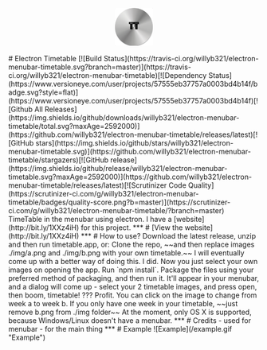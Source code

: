 <p align="center">
  <img src="./TTIcon.png" width=15% height=15%/>
</p>
# Electron Timetable [![Build Status](https://travis-ci.org/willyb321/electron-menubar-timetable.svg?branch=master)](https://travis-ci.org/willyb321/electron-menubar-timetable)[![Dependency Status](https://www.versioneye.com/user/projects/57555eb37757a0003bd4b14f/badge.svg?style=flat)](https://www.versioneye.com/user/projects/57555eb37757a0003bd4b14f)[![Github All Releases](https://img.shields.io/github/downloads/willyb321/electron-menubar-timetable/total.svg?maxAge=2592000)](https://github.com/willyb321/electron-menubar-timetable/releases/latest)[![GitHub stars](https://img.shields.io/github/stars/willyb321/electron-menubar-timetable.svg)](https://github.com/willyb321/electron-menubar-timetable/stargazers)[![GitHub release](https://img.shields.io/github/release/willyb321/electron-menubar-timetable.svg?maxAge=2592000)](https://github.com/willyb321/electron-menubar-timetable/releases/latest)[![Scrutinizer Code Quality](https://scrutinizer-ci.com/g/willyb321/electron-menubar-timetable/badges/quality-score.png?b=master)](https://scrutinizer-ci.com/g/willyb321/electron-menubar-timetable/?branch=master)
TimeTable in the menubar using electron. I have a [website](http://bit.ly/1XXz4iH) for this project.
***  
# [View the website](http://bit.ly/1XXz4iH)  
***
# How to use?  
Download the latest release, unzip and then run timetable.app, or:  
Clone the repo, ~~and then replace images ./img/a.png and ./img/b.png with your own timetable.~~ I will eventually come up with a better way of doing this. I did. Now you just select your own images on opening the app.    
Run `npm install`.  
Package the files using your preferred method of packaging, and then run it. It'll appear in your menubar, and a dialog will come up - select your 2 timetable images, and press open, then boom, timetable!    
???  
Profit.  
You can click on the image to change from week a to week b. If you only have one week in your timetable, ~~just remove b.png from ./img folder~~  
At the moment, only OS X is supported, because Windows/Linux doesn't have a menubar.
***
# Credits
<https://github.com/maxogden/menubar> - used for menubar  
<https://electron.atom.io> - for the main thing
***
# Example
![Example](/example.gif "Example")




